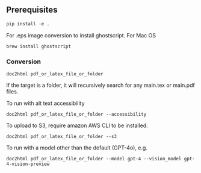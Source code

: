 ## Prerequisites

```python
pip install -e .
```

For .eps image conversion to install ghostscript. For Mac OS

```
brew install ghostscript  
```

### Conversion

```
doc2html pdf_or_latex_file_or_folder
```

If the target is a folder, it will recursively search for any main.tex or main.pdf files. 

To run with alt text accessibility

```
doc2html pdf_or_latex_file_or_folder --accessibility
```

To upload to S3, require amazon AWS CLI to be installed. 

```
doc2html pdf_or_latex_file_or_folder --s3
```

To run with a model other than the default (GPT-4o), e.g.

```
doc2html pdf_or_latex_file_or_folder --model gpt-4 --vision_model gpt-4-vision-preview
```